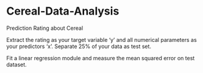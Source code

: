 # Cereal-Data-Analysis
Prediction Rating about Cereal

Extract the rating as your target variable ‘y’ and all numerical parameters as your predictors ‘x’. Separate 25% of your data as test set.

Fit a linear regression module and measure the mean squared error on test dataset.
